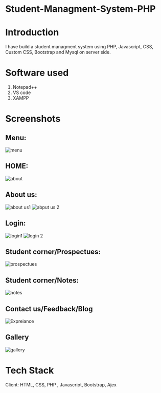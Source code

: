 # Student-Managment-System-PHP

# Introduction
I have build a student managment system using PHP, Javascript, CSS, Custom CSS, Bootstrap and Mysql on server side. 

# Software used
1. Notepad++
2. VS code
3. XAMPP

# Screenshots
## Menu:
![menu]()
## HOME:
![about]()
## About us:
![about us1]()
![abput us 2]()
## Login:
![login1]()
![login 2]()
## Student corner/Prospectues:
![prospectues]()
## Student corner/Notes:
![notes]()
## Contact us/Feedback/Blog
![Expreiance]()
## Gallery
![gallery]()


# Tech Stack
Client: HTML, CSS, PHP , Javascript, Bootstrap, Ajex
